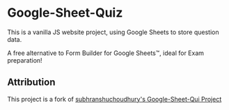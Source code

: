 Google-Sheet-Quiz
====================
This is a vanilla JS website project, using Google Sheets to store question data.

A free alternative to Form Builder for Google Sheets™, ideal for Exam preparation!

## Attribution
This project is a fork of [subhranshuchoudhury's Google-Sheet-Qui Project](https://github.com/subhranshuchoudhury/Google-Sheet-Quiz)
